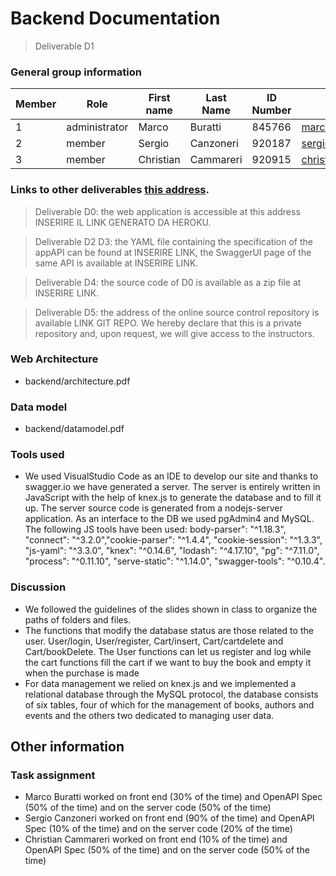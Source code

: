 

# Backend Documentation

> Deliverable D1


### General group information

| Member    | Role          | First name | Last Name | ID Number |           Email address            |
| --------- | ------------- | ---------- | --------- | --------- | ---------------------------------- |
|     1     | administrator | Marco      | Buratti   | 845766    | marco1.buratti@mail.polimi.it      |
|     2     | member        | Sergio     | Canzoneri | 920187    | sergio.canzoneri@mail.polimi.it    |
|     3     | member        | Christian  | Cammareri | 920915    | christian.cammareri@mail.polimi.it |


### Links to other deliverables [this address](https://example.com/backend).

> Deliverable D0: the web application is accessible at this address INSERIRE IL LINK GENERATO DA HEROKU.

> Deliverable D2 D3: the YAML file containing the specification of the appAPI can be found at INSERIRE LINK,
                     the SwaggerUI page of the same API is available at INSERIRE LINK.

> Deliverable D4: the source code of D0 is available as a zip file at INSERIRE LINK.

> Deliverable D5: the address of the online source control repository is available LINK GIT REPO. 
                  We hereby declare that this is a private repository and, upon request, we will give access to the 
                  instructors.


### Web Architecture

- backend/architecture.pdf

### Data model

- backend/datamodel.pdf

### Tools used

- We used VisualStudio Code as an IDE to develop our site and thanks to swagger.io we have generated a server. The server is entirely written in JavaScript with the help of knex.js to generate the database and to fill it up. The server source code is generated from a nodejs-server application.
As an interface to the DB we used pgAdmin4 and MySQL. The following JS tools have been used:
body-parser": "^1.18.3", "connect": "^3.2.0","cookie-parser": "^1.4.4", "cookie-session": "^1.3.3", "js-yaml": "^3.3.0", "knex": "^0.14.6", "lodash": "^4.17.10", "pg": "^7.11.0", "process": "^0.11.10", "serve-static": "^1.14.0", "swagger-tools": "^0.10.4".

### Discussion

- We followed the guidelines of the slides shown in class to organize the paths of folders and files.
- The functions that modify the database status are those related to the user. User/login, User/register, Cart/insert, Cart/cartdelete and Cart/bookDelete. The User functions can let us register and log while the cart functions fill the cart if we want to buy the book and empty it when the purchase is made
- For data management we relied on knex.js and we implemented a relational database through the MySQL protocol, the database consists of six tables, four of which for the management of books, authors and events and the others two dedicated to managing user data.

## Other information

### Task assignment

- Marco Buratti worked on front end (30% of the time) and OpenAPI Spec (50% of the time) and on the server code (50% of the time)
- Sergio Canzoneri worked on front end (90% of the time) and OpenAPI Spec (10% of the time) and on the server code (20% of the time)
- Christian Cammareri worked on front end (10% of the time) and OpenAPI Spec (50% of the time) and on the server code (50% of the time)